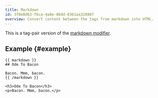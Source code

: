```yaml
---
title: Markdown
id: 3f0e8d63-f6ca-4a8e-86dd-8361aa328807
overview: Convert content between the tags from markdown into HTML.
---
```

This is a tag-pair version of the [markdown modifier](/modifiers/markdown).

## Example {#example}

```
{{ markdown }}
## Ode To Bacon

Bacon. Mmm, bacon.
{{ /markdown }}
```

``` .language-output
<h3>Ode To Bacon</h3>
<p>Bacon. Mmm, bacon.</p>
```
